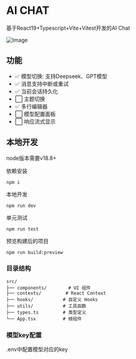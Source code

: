 # AI CHAT

基于React19+Typescript+Vite+Vitest开发的AI Chat

![Image](https://github.com/user-attachments/assets/b1c0b54f-a104-4458-a68b-d8b1a06445b1)

## 功能
- ✅ 模型切换: 支持Deepseek、GPT模型
- ✅ 消息支持中断或重试
- ✅ 当前会话持久化
- ⬜ 主题切换
- ✅ 多行编辑器
- ⬜ 模型配置面板
- ⬜ 响应流式显示


## 本地开发
node版本需要v18.8+

依赖安装
```
npm i
```

本地开发
```
npm run dev
```

单元测试
```
npm run test
```

预览构建后的项目
```
npm run build:preview
```

### 目录结构
```
src/
├── components/        # UI 组件
├── contexts/         # React Context
├── hooks/           # 自定义 Hooks
├── utils/           # 工具函数
├── types.ts         # 类型定义
└── App.tsx          # 根组件
```

### 模型key配置
.env中配置模型对应的key